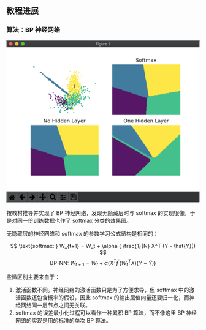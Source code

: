 ## 教程进展

### 算法：BP 神经网络

![bpnn](bpnn.png)

按教材推导并实现了 BP 神经网络，发现无隐藏层时与 softmax 的实现很像，于是对同一份训练数据也作了 softmax 分类的效果图。

无隐藏层的神经网络和 softmax 的参数学习公式结构是相同的：

$$ \text{softmax: } W_{t+1} = W_t + \alpha ( \frac{1}{N} X^T (Y - \hat{Y})) $$
$$ \text{BP-NN: } W_{t+1} = W_t + \alpha ( X^T f^'(W^T_t X) (Y - \hat{Y})) $$

些微区别主要来自于：

1. 激活函数不同。神经网络的激活函数只是为了方便求导，但 softmax 中的激活函数还包含概率的假设，因此 softmax 的输出层值向量还要归一化，而神经网络同一层节点之间无关联。
2. softmax 的误差最小化过程可以看作一种累积 BP 算法，而不像这里 BP 神经网络的实现是用的标准的单次 BP 算法。
